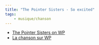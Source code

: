 ```yaml
---
title: "The Pointer Sisters - So excited"
tags:
    - musique/chanson
---
```


- [The Pointer Sisters on WP](https://en.wikipedia.org/wiki/The_Pointer_Sisters)
- [La chanson sur WP](https://en.wikipedia.org/wiki/I%27m_So_Excited)